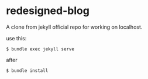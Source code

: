# redesigned-blog

A clone from jekyll official repo for working on localhost.

use this:

`$ bundle exec jekyll serve`

after

`$ bundle install`
